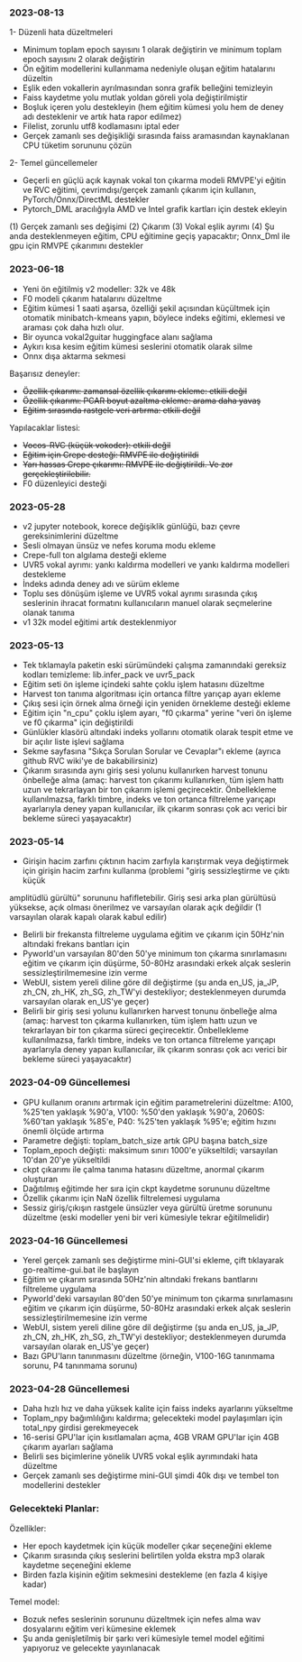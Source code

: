 
### 2023-08-13
1- Düzenli hata düzeltmeleri
- Minimum toplam epoch sayısını 1 olarak değiştirin ve minimum toplam epoch sayısını 2 olarak değiştirin
- Ön eğitim modellerini kullanmama nedeniyle oluşan eğitim hatalarını düzeltin
- Eşlik eden vokallerin ayrılmasından sonra grafik belleğini temizleyin
- Faiss kaydetme yolu mutlak yoldan göreli yola değiştirilmiştir
- Boşluk içeren yolu destekleyin (hem eğitim kümesi yolu hem de deney adı desteklenir ve artık hata rapor edilmez)
- Filelist, zorunlu utf8 kodlamasını iptal eder
- Gerçek zamanlı ses değişikliği sırasında faiss aramasından kaynaklanan CPU tüketim sorununu çözün

2- Temel güncellemeler
- Geçerli en güçlü açık kaynak vokal ton çıkarma modeli RMVPE'yi eğitin ve RVC eğitimi, çevrimdışı/gerçek zamanlı çıkarım için kullanın, PyTorch/Onnx/DirectML destekler
- Pytorch_DML aracılığıyla AMD ve Intel grafik kartları için destek ekleyin

(1) Gerçek zamanlı ses değişimi (2) Çıkarım (3) Vokal eşlik ayrımı (4) Şu anda desteklenmeyen eğitim, CPU eğitimine geçiş yapacaktır; Onnx_Dml ile gpu için RMVPE çıkarımını destekler


### 2023-06-18
- Yeni ön eğitilmiş v2 modeller: 32k ve 48k
- F0 modeli çıkarım hatalarını düzeltme
- Eğitim kümesi 1 saati aşarsa, özelliği şekil açısından küçültmek için otomatik minibatch-kmeans yapın, böylece indeks eğitimi, eklemesi ve araması çok daha hızlı olur.
- Bir oyunca vokal2guitar huggingface alanı sağlama
- Aykırı kısa kesim eğitim kümesi seslerini otomatik olarak silme
- Onnx dışa aktarma sekmesi

Başarısız deneyler:
- ~~Özellik çıkarımı: zamansal özellik çıkarımı ekleme: etkili değil~~
- ~~Özellik çıkarımı: PCAR boyut azaltma ekleme: arama daha yavaş~~
- ~~Eğitim sırasında rastgele veri artırma: etkili değil~~

Yapılacaklar listesi:
- ~~Vocos-RVC (küçük vokoder): etkili değil~~
- ~~Eğitim için Crepe desteği: RMVPE ile değiştirildi~~
- ~~Yarı hassas Crepe çıkarımı: RMVPE ile değiştirildi. Ve zor gerçekleştirilebilir.~~
- F0 düzenleyici desteği

### 2023-05-28
- v2 jupyter notebook, korece değişiklik günlüğü, bazı çevre gereksinimlerini düzeltme
- Sesli olmayan ünsüz ve nefes koruma modu ekleme
- Crepe-full ton algılama desteği ekleme
- UVR5 vokal ayrımı: yankı kaldırma modelleri ve yankı kaldırma modelleri destekleme
- İndeks adında deney adı ve sürüm ekleme
- Toplu ses dönüşüm işleme ve UVR5 vokal ayrımı sırasında çıkış seslerinin ihracat formatını kullanıcıların manuel olarak seçmelerine olanak tanıma
- v1 32k model eğitimi artık desteklenmiyor

### 2023-05-13
- Tek tıklamayla paketin eski sürümündeki çalışma zamanındaki gereksiz kodları temizleme: lib.infer_pack ve uvr5_pack
- Eğitim seti ön işleme içindeki sahte çoklu işlem hatasını düzeltme
- Harvest ton tanıma algoritması için ortanca filtre yarıçap ayarı ekleme
- Çıkış sesi için örnek alma örneği için yeniden örnekleme desteği ekleme
- Eğitim için "n_cpu" çoklu işlem ayarı, "f0 çıkarma" yerine "veri ön işleme ve f0 çıkarma" için değiştirildi
- Günlükler klasörü altındaki indeks yollarını otomatik olarak tespit etme ve bir açılır liste işlevi sağlama
- Sekme sayfasına "Sıkça Sorulan Sorular ve Cevaplar"ı ekleme (ayrıca github RVC wiki'ye de bakabilirsiniz)
- Çıkarım sırasında aynı giriş sesi yolunu kullanırken harvest tonunu önbelleğe alma (amaç: harvest ton çıkarımı kullanırken, tüm işlem hattı uzun ve tekrarlayan bir ton çıkarım işlemi geçirecektir. Önbellekleme kullanılmazsa, farklı timbre, indeks ve ton ortanca filtreleme yarıçapı ayarlarıyla deney yapan kullanıcılar, ilk çıkarım sonrası çok acı verici bir bekleme süreci yaşayacaktır)

### 2023-05-14
- Girişin hacim zarfını çıktının hacim zarfıyla karıştırmak veya değiştirmek için girişin hacim zarfını kullanma (problemi "giriş sessizleştirme ve çıktı küçük

 amplitüdlü gürültü" sorununu hafifletebilir. Giriş sesi arka plan gürültüsü yüksekse, açık olması önerilmez ve varsayılan olarak açık değildir (1 varsayılan olarak kapalı olarak kabul edilir)
- Belirli bir frekansta filtreleme uygulama eğitim ve çıkarım için 50Hz'nin altındaki frekans bantları için
- Pyworld'un varsayılan 80'den 50'ye minimum ton çıkarma sınırlamasını eğitim ve çıkarım için düşürme, 50-80Hz arasındaki erkek alçak seslerin sessizleştirilmemesine izin verme
- WebUI, sistem yereli diline göre dil değiştirme (şu anda en_US, ja_JP, zh_CN, zh_HK, zh_SG, zh_TW'yi destekliyor; desteklenmeyen durumda varsayılan olarak en_US'ye geçer)
- Belirli bir giriş sesi yolunu kullanırken harvest tonunu önbelleğe alma (amaç: harvest ton çıkarma kullanırken, tüm işlem hattı uzun ve tekrarlayan bir ton çıkarma süreci geçirecektir. Önbellekleme kullanılmazsa, farklı timbre, indeks ve ton ortanca filtreleme yarıçapı ayarlarıyla deney yapan kullanıcılar, ilk çıkarım sonrası çok acı verici bir bekleme süreci yaşayacaktır)

### 2023-04-09 Güncellemesi
- GPU kullanım oranını artırmak için eğitim parametrelerini düzeltme: A100, %25'ten yaklaşık %90'a, V100: %50'den yaklaşık %90'a, 2060S: %60'tan yaklaşık %85'e, P40: %25'ten yaklaşık %95'e; eğitim hızını önemli ölçüde artırma
- Parametre değişti: toplam_batch_size artık GPU başına batch_size
- Toplam_epoch değişti: maksimum sınırı 1000'e yükseltildi; varsayılan 10'dan 20'ye yükseltildi
- ckpt çıkarımı ile çalma tanıma hatasını düzeltme, anormal çıkarım oluşturan
- Dağıtılmış eğitimde her sıra için ckpt kaydetme sorununu düzeltme
- Özellik çıkarımı için NaN özellik filtrelemesi uygulama
- Sessiz giriş/çıkışın rastgele ünsüzler veya gürültü üretme sorununu düzeltme (eski modeller yeni bir veri kümesiyle tekrar eğitilmelidir)

### 2023-04-16 Güncellemesi
- Yerel gerçek zamanlı ses değiştirme mini-GUI'si ekleme, çift tıklayarak go-realtime-gui.bat ile başlayın
- Eğitim ve çıkarım sırasında 50Hz'nin altındaki frekans bantlarını filtreleme uygulama
- Pyworld'deki varsayılan 80'den 50'ye minimum ton çıkarma sınırlamasını eğitim ve çıkarım için düşürme, 50-80Hz arasındaki erkek alçak seslerin sessizleştirilmemesine izin verme
- WebUI, sistem yereli diline göre dil değiştirme (şu anda en_US, ja_JP, zh_CN, zh_HK, zh_SG, zh_TW'yi destekliyor; desteklenmeyen durumda varsayılan olarak en_US'ye geçer)
- Bazı GPU'ların tanınmasını düzeltme (örneğin, V100-16G tanınmama sorunu, P4 tanınmama sorunu)

### 2023-04-28 Güncellemesi
- Daha hızlı hız ve daha yüksek kalite için faiss indeks ayarlarını yükseltme
- Toplam_npy bağımlılığını kaldırma; gelecekteki model paylaşımları için total_npy girdisi gerekmeyecek
- 16-serisi GPU'lar için kısıtlamaları açma, 4GB VRAM GPU'lar için 4GB çıkarım ayarları sağlama
- Belirli ses biçimlerine yönelik UVR5 vokal eşlik ayrımındaki hata düzeltme
- Gerçek zamanlı ses değiştirme mini-GUI şimdi 40k dışı ve tembel ton modellerini destekler

### Gelecekteki Planlar:
Özellikler:
- Her epoch kaydetmek için küçük modeller çıkar seçeneğini ekleme
- Çıkarım sırasında çıkış seslerini belirtilen yolda ekstra mp3 olarak kaydetme seçeneğini ekleme
- Birden fazla kişinin eğitim sekmesini destekleme (en fazla 4 kişiye kadar)
  
Temel model:
- Bozuk nefes seslerinin sorununu düzeltmek için nefes alma wav dosyalarını eğitim veri kümesine eklemek
- Şu anda genişletilmiş bir şarkı veri kümesiyle temel model eğitimi yapıyoruz ve gelecekte yayınlanacak
